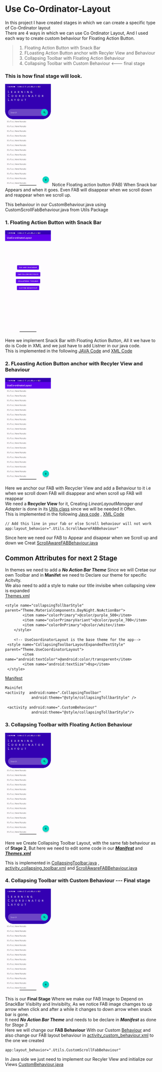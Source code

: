 # Use Co-Ordinator-Layout
In this project I have created stages in which we can create a specific type of Co-Ordinator layout    
There are 4 ways in which we can use Co Ordinator Layout, And I used each way to create custom behaviour for Floating Action Button.
> 1. Floating Action Button with Snack Bar
> 2. FLoasting Action Button anchor with Recyler View and Behaviour
> 3. Collapsing Toolbar with Floating Action Behaviour
> 4. Collapsing Toolbar with Custom Behaviour  <--- final stage

### This is how final stage will look.
<img src="Gif/Custom_behaviour.gif" width="150">
Notice Floating action button (FAB) When Snack bar Appears and when it goes. Even FAB will disappear when we scroll down and reappear when we scroll up.

This behaviour in our CustomBehaviour.java using CustomScrollFabBehaviour.java from Utils Package

 ### 1. Floating Action Button with Snack Bar 
 <img src="Gif/Fab_SnackBar.gif" width="150">
 
 Here we implement Snack Bar with Floating Action Button, All it we have to do is Code in XML and we just have to add Listner in our java code.    
 This is implemented in the following [JAVA Code](https://github.com/DonutsDevil/Use-Co-Ordinator-Layout/blob/main/Source%20code/java/useco_ordinatorlayout/FabAndSnackBar.java) and [XML Code](https://github.com/DonutsDevil/Use-Co-Ordinator-Layout/blob/main/Source%20code/res/layout/activity_fab_and_snack_bar.xml)
  

### 2. FLoasting Action Button anchor with Recyler View and Behaviour
<img src="Gif/Fab_scroll_Recycler.gif" width="150">

Here we anchor our FAB with Recycler View and add a Behaviour to it i.e when we scroll down FAB will disappear and when scroll up FAB will reappear   
We need a **Recycler View** for it, Creating *LinearLayoutManager and Adapter* is done in its [Utils class](https://github.com/DonutsDevil/Use-Co-Ordinator-Layout/blob/main/Source%20code/java/useco_ordinatorlayout/Utils/RecyclerUtils.java) since we will be needed it Often.   
This is implemented in the following [Java code](https://github.com/DonutsDevil/Use-Co-Ordinator-Layout/blob/main/Source%20code/java/useco_ordinatorlayout/FabFollowWidget.java) , [XML Code](https://github.com/DonutsDevil/Use-Co-Ordinator-Layout/blob/main/Source%20code/res/layout/activity_fab_follow_widget.xml)
```
// Add this line in your fab or else Scroll behaviour will not work
app:layout_behavior=".Utils.ScrollAwareFABBehaviour"
```
Since here we need our FAB to Appear and disapear when we Scroll up and down we Creat [ScrollAwareFABBehaviour.java](https://github.com/DonutsDevil/Use-Co-Ordinator-Layout/blob/main/Source%20code/java/useco_ordinatorlayout/Utils/ScrollAwareFABBehaviour.java)

## Common Attributes for next 2 Stage
 In themes we need to add a ***No Action Bar Theme*** Since we will Cretae our own Toolbar and in **Manifet** we need to Declare our theme for specific Acitvity.    
 We also need to add a style to make our title invisibe when collapsing view is expanded    
[Themes.xml](https://github.com/DonutsDevil/Use-Co-Ordinator-Layout/blob/main/Source%20code/res/values/themes.xml)
```
<style name="collapsingTollbarStyle" parent="Theme.MaterialComponents.DayNight.NoActionBar">
        <item name="colorPrimary">@color/purple_500</item>
        <item name="colorPrimaryVariant">@color/purple_700</item>
        <item name="colorOnPrimary">@color/white</item>
    </style>
    
    <!-- UseCoordinatorLayout is the base theme for the app-->
 <style name="CollapsingToolbarLayoutExpandedTextStyle" parent="Theme.UseCoordinatorLayout">
        <item name="android:textColor">@android:color/transparent</item>
        <item name="android:textSize">0sp</item>
 </style>
```
[Manifest](https://github.com/DonutsDevil/Use-Co-Ordinator-Layout/blob/main/Source%20code/AndroidManifest.xml)
```
Mainifet
<activity  android:name=".CollapsingToolbar"
            android:theme="@style/collapsingTollbarStyle" />
 
 <activity android:name=".CustomBehaviour"
            android:theme="@style/collapsingTollbarStyle"/>
```  



### 3. Collapsing Toolbar with Floating Action Behaviour
<img src="Gif/Collapsing%20ToolBar.gif" width="150">

Here we Create Collapsing Toolbar Layout, with the same fab behaviour as of **Stage 2**, But here we need to edit some code in our ***[Manifest](https://github.com/DonutsDevil/Use-Co-Ordinator-Layout/blob/main/Source%20code/AndroidManifest.xml)*** and  ***[Themes.xml](https://github.com/DonutsDevil/Use-Co-Ordinator-Layout/blob/main/Source%20code/res/values/themes.xml)***

This is implemented in [CollapsingToolbar.java](https://github.com/DonutsDevil/Use-Co-Ordinator-Layout/blob/main/Source%20code/java/useco_ordinatorlayout/CollapsingToolbar.java) , [activity_collapsing_toolbar.xml](https://github.com/DonutsDevil/Use-Co-Ordinator-Layout/blob/main/Source%20code/res/layout/activity_collapsing_toolbar.xml)
and [ScrollAwareFABBehaviour.java](https://github.com/DonutsDevil/Use-Co-Ordinator-Layout/blob/main/Source%20code/java/useco_ordinatorlayout/Utils/ScrollAwareFABBehaviour.java)

### 4. Collapsing Toolbar with Custom Behaviour  --- Final stage
<img src="Gif/Custom_behaviour.gif" width="150">

This is our **Final Stage** Where we make our FAB Image to Depend on SnackBar Visibilty and Invisibilty, As we notice FAB image chamges to up arrow when click and after a while it changes to down arrow when snack bar is gone.    
It need ***No Action Bar Theme*** and needs to be declare in ***Manifest*** as done for *Stage 3*    
Here we will change our ****FAB Behaviour**** With our Custom [Behaviour](https://github.com/DonutsDevil/Use-Co-Ordinator-Layout/blob/main/Source%20code/java/useco_ordinatorlayout/Utils/CustomScrollFabBehaviour.java) and also change our FAB layout behaviour in
[activity_custom_behaviour.xml](https://github.com/DonutsDevil/Use-Co-Ordinator-Layout/blob/main/Source%20code/res/layout/activity_custom_behaviour.xml) to the one we created
```
app:layout_behavior=".Utils.CustomScrollFabBehaviour"
```
In Java side we just need to implement our Recyler VIew and initialize our Views [CustomBehaviour.java](https://github.com/DonutsDevil/Use-Co-Ordinator-Layout/blob/main/Source%20code/java/useco_ordinatorlayout/CustomBehaviour.java)

